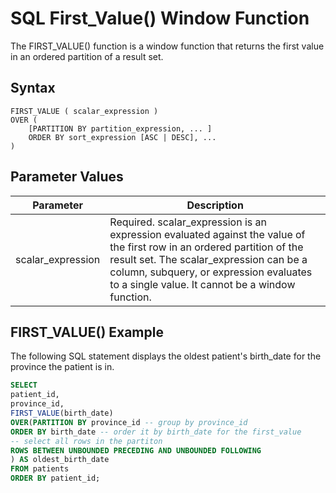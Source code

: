 # SQL First_Value() Window Function

The FIRST_VALUE() function is a window function that returns the first value in an ordered partition of a result set.

## Syntax

```
FIRST_VALUE ( scalar_expression )
OVER (
    [PARTITION BY partition_expression, ... ]
    ORDER BY sort_expression [ASC | DESC], ...
)
```

## Parameter Values

| Parameter         | Description                                                                                                                                                                                                                                                      |
| ----------------- | ---------------------------------------------------------------------------------------------------------------------------------------------------------------------------------------------------------------------------------------------------------------- |
| scalar_expression | Required. scalar_expression is an expression evaluated against the value of the first row in an ordered partition of the result set. The scalar_expression can be a column, subquery, or expression evaluates to a single value. It cannot be a window function. |

## FIRST_VALUE() Example

The following SQL statement displays the oldest patient's birth_date for the province the patient is in.

```sql
SELECT
patient_id,
province_id,
FIRST_VALUE(birth_date)
OVER(PARTITION BY province_id -- group by province_id
ORDER BY birth_date -- order it by birth_date for the first_value
-- select all rows in the partiton
ROWS BETWEEN UNBOUNDED PRECEDING AND UNBOUNDED FOLLOWING
) AS oldest_birth_date
FROM patients
ORDER BY patient_id;
```
